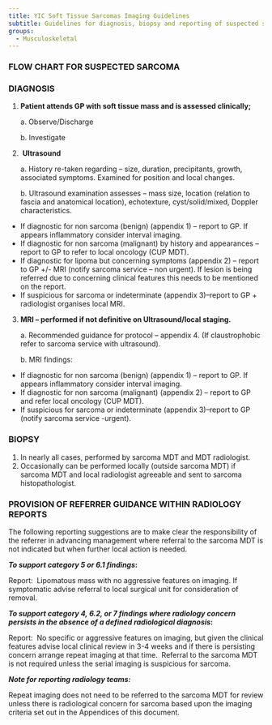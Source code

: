 ```yaml
---
title: YIC Soft Tissue Sarcomas Imaging Guidelines
subtitle: Guidelines for diagnosis, biopsy and reporting of suspected sarcoma
groups:
  - Musculoskeletal
---
```

### **FLOW CHART FOR SUSPECTED SARCOMA**

### **DIAGNOSIS**

1. **Patient attends GP with soft tissue mass and is assessed clinically;**

   a. Observe/Discharge

   b. Investigate
2.  **Ultrasound**

   a. History re-taken regarding – size, duration, precipitants, growth, associated symptoms. Examined for position and local changes.

   b. Ultrasound examination assesses – mass size, location (relation to fascia and anatomical location), echotexture, cyst/solid/mixed, Doppler characteristics.                                                                                                                  

* If diagnostic for non sarcoma (benign) (appendix 1) – report to GP. If appears inflammatory consider interval imaging.                                                            
* If diagnostic for non sarcoma (malignant) by history and appearances – report to GP to refer to local oncology (CUP MDT).
* If diagnostic for lipoma but concerning symptoms (appendix 2) – report to GP +/- MRI (notify sarcoma service – non urgent). If lesion is being referred due to concerning clinical features this needs to be mentioned on the report.
* If suspicious for sarcoma or indeterminate (appendix 3)–report to GP + radiologist organises local MRI.

3. **MRI – performed if not definitive on Ultrasound/local staging.**

   a. Recommended guidance for protocol – appendix 4. (If claustrophobic refer to sarcoma service with ultrasound).

   b. MRI findings:

* If diagnostic for non sarcoma (benign) (appendix 1) – report to GP. If appears inflammatory consider interval imaging.
* If diagnostic for non sarcoma (malignant) (appendix 2) – report to GP and refer local oncology (CUP MDT).
* If suspicious for sarcoma or indeterminate (appendix 3)–report to GP (notify sarcoma service -urgent).

### BIOPSY

1. In nearly all cases, performed by sarcoma MDT and MDT radiologist.
2. Occasionally can be performed locally (outside sarcoma MDT) if sarcoma MDT and local radiologist agreeable and sent to sarcoma histopathologist.

### PROVISION OF REFERRER GUIDANCE WITHIN RADIOLOGY REPORTS

The following reporting suggestions are to make clear the responsibility of the referrer in advancing management where referral to the sarcoma MDT is not indicated but when further local action is needed.

***To support category 5 or 6.1 findings*:**

Report:  Lipomatous mass with no aggressive features on imaging. If symptomatic advise referral to local surgical unit for consideration of removal.

***To support category 4, 6.2, or 7 findings where radiology concern persists in the absence of a defined radiological diagnosis*:**

Report:  No specific or aggressive features on imaging, but given the clinical features advise local clinical review in 3-4 weeks and if there is persisting concern arrange repeat imaging at that time.  Referral to the sarcoma MDT is not required unless the serial imaging is suspicious for sarcoma.

***Note for reporting radiology teams:***

Repeat imaging does not need to be referred to the sarcoma MDT for review unless there is radiological concern for sarcoma based upon the imaging criteria set out in the Appendices of this document.